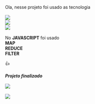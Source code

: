 Ola, nesse projeto foi usado as tecnologia 
<br>
<br>
<img src="https://img.shields.io/badge/HTML-239120?style=for-the-badge&logo=html5&logoColor=white"/>
<br>
<img src="https://img.shields.io/badge/CSS-239120?&style=for-the-badge&logo=css3&logoColor=white"/>
<br>
<img src="https://img.shields.io/badge/JavaScript-F7DF1E?style=for-the-badge&logo=javascript&logoColor=black"/>
<br>
<br>
No <strong>JAVASCRIPT</strong> foi usado 
<br>
<strong>MAP</strong>
<br>
<strong>REDUCE</strong>
<br>
<strong>FILTER</strong>

:+1:
<br>
<br>
<strong> <i> Projeto finalizado</i></strong>
<br>
<br>
<img src="https://github.com/user-attachments/assets/ece5cc99-69ad-4784-a18e-4238f014b084"/>
<br>
<br>
<img src="https://github.com/user-attachments/assets/6c639b83-8838-45f4-9fdd-c7e94636c747"/>
